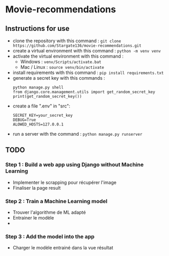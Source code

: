 # Movie-recommendations

## Instructions for use
- clone the repository with this command :
    ```git clone https://github.com/Stargate136/movie-recommendations.git```
- create a virtual environment with this command :
    ```python -m venv venv```
- activate the virtual environment with this command :
    - Windows : ```venv/Scripts/activate.bat```
    - Mac / Linux : ```source venv/bin/activate```
- install requirements with this command :
    ```pip install requirements.txt```
- generate a secret key with this commands :
    ```
    python manage.py shell
    from django.core.management.utils import get_random_secret_key
    print(get_random_secret_key())
    ```
- create a file ".env" in "src":
    ```
    SECRET_KEY=your_secret_key
    DEBUG=True
    ALOWED_HOSTS=127.0.0.1
    ```
- run a server with the command :
    ```python manage.py runserver```


## TODO

### Step 1 : Build a web app using Django without Machine Learning
- Implementer le scrapping pour récupérer l'image
- Finaliser la page result

### Step 2 : Train a Machine Learning model
- Trouver l'algorithme de ML adapté
- Entrainer le modèle
- 
### Step 3 : Add the model into the app
- Charger le modèle entrainé dans la vue résultat
